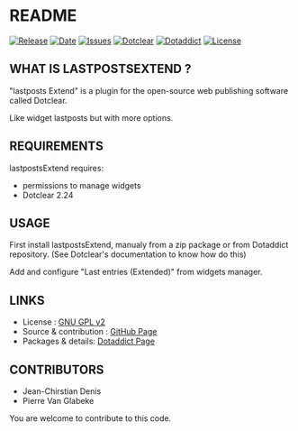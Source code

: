 # README

[![Release](https://img.shields.io/github/v/release/JcDenis/lastpostsExtend)](https://github.com/JcDenis/lastpostsExtend/releases)
[![Date](https://img.shields.io/github/release-date/JcDenis/lastpostsExtend)](https://github.com/JcDenis/lastpostsExtend/releases)
[![Issues](https://img.shields.io/github/issues/JcDenis/lastpostsExtend)](https://github.com/JcDenis/lastpostsExtend/issues)
[![Dotclear](https://img.shields.io/badge/dotclear-v2.24-blue.svg)](https://fr.dotclear.org/download)
[![Dotaddict](https://img.shields.io/badge/dotaddict-official-green.svg)](https://plugins.dotaddict.org/dc2/details/lastpostsExtend)
[![License](https://img.shields.io/github/license/JcDenis/lastpostsExtend)](https://github.com/JcDenis/lastpostsExtend/blob/master/LICENSE)

## WHAT IS LASTPOSTSEXTEND ?

"lastposts Extend" is a plugin for the open-source 
web publishing software called Dotclear.

Like widget lastposts but with more options.

## REQUIREMENTS

 lastpostsExtend requires: 

  * permissions to manage widgets
  * Dotclear 2.24

## USAGE

First install lastpostsExtend, manualy from a zip package or from 
Dotaddict repository. (See Dotclear's documentation to know how do this)

Add and configure "Last entries (Extended)" from widgets manager.

## LINKS

 * License : [GNU GPL v2](https://www.gnu.org/licenses/old-licenses/lgpl-2.0.html)
 * Source & contribution : [GitHub Page](https://github.com/JcDenis/lastpostsExtend)
 * Packages & details:  [Dotaddict Page](https://plugins.dotaddict.org/dc2/details/lastpostsExtend)

## CONTRIBUTORS

 * Jean-Chirstian Denis
 * Pierre Van Glabeke

 You are welcome to contribute to this code.